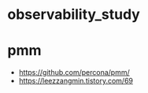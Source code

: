 # observability_study

# pmm
- https://github.com/percona/pmm/
- https://leezzangmin.tistory.com/69
